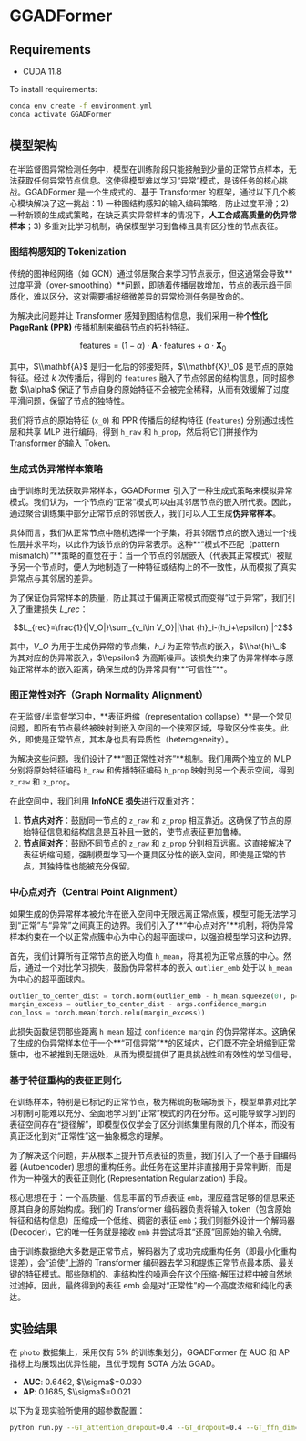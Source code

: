 # GGADFormer

## Requirements

- CUDA 11.8

To install requirements:

```bash
conda env create -f environment.yml
conda activate GGADFormer
```

## 模型架构

在半监督图异常检测任务中，模型在训练阶段只能接触到少量的正常节点样本，无法获取任何异常节点信息。这使得模型难以学习“异常”模式，是该任务的核心挑战。GGADFormer 是一个生成式的、基于 Transformer 的框架，通过以下几个核心模块解决了这一挑战：1) 一种图结构感知的输入编码策略，防止过度平滑；2) 一种新颖的生成式策略，在缺乏真实异常样本的情况下，**人工合成高质量的伪异常样本**；3) 多重对比学习机制，确保模型学习到鲁棒且具有区分性的节点表征。

### 图结构感知的 Tokenization

传统的图神经网络（如 GCN）通过邻居聚合来学习节点表示，但这通常会导致\*\*过度平滑（over-smoothing）\*\*问题，即随着传播层数增加，节点的表示趋于同质化，难以区分，这对需要捕捉细微差异的异常检测任务是致命的。

为解决此问题并让 Transformer 感知到图结构信息，我们采用一种**个性化 PageRank (PPR)** 传播机制来编码节点的拓扑特征。

$$\text{features} = (1-\alpha) \cdot \mathbf{A} \cdot \text{features} + \alpha \cdot \mathbf{X}_0$$

其中，$\\mathbf{A}$ 是归一化后的邻接矩阵，$\\mathbf{X}\_0$ 是节点的原始特征。经过 $k$ 次传播后，得到的 `features` 融入了节点邻居的结构信息，同时超参数 $\\alpha$ 保证了节点自身的原始特征不会被完全稀释，从而有效缓解了过度平滑问题，保留了节点的独特性。

我们将节点的原始特征 (`x_0`) 和 PPR 传播后的结构特征 (`features`) 分别通过线性层和共享 MLP 进行编码，得到 `h_raw` 和 `h_prop`，然后将它们拼接作为 Transformer 的输入 Token。

### 生成式伪异常样本策略

由于训练时无法获取异常样本，GGADFormer 引入了一种生成式策略来模拟异常模式。我们认为，一个节点的“正常”模式可以由其邻居节点的嵌入所代表。因此，通过聚合训练集中部分正常节点的邻居嵌入，我们可以人工生成**伪异常样本**。

具体而言，我们从正常节点中随机选择一个子集，将其邻居节点的嵌入通过一个线性层并求平均，以此作为该节点的伪异常表示。这种\*\*“模式不匹配（pattern mismatch）”\*\*策略的直觉在于：当一个节点的邻居嵌入（代表其正常模式）被赋予另一个节点时，便人为地制造了一种特征或结构上的不一致性，从而模拟了真实异常点与其邻居的差异。

为了保证伪异常样本的质量，防止其过于偏离正常模式而变得“过于异常”，我们引入了重建损失 $L\_{rec}$：

$$L_{rec}=\frac{1}{|V_O|}\sum_{v_i\in V_O}||\hat {h}_i-(h_i+\epsilon)||^2$$

其中，$V\_O$ 为用于生成伪异常的节点集，$h\_i$ 为正常节点的嵌入，$\\hat{h}\_i$ 为其对应的伪异常嵌入，$\\epsilon$ 为高斯噪声。该损失约束了伪异常样本与原始正常样本的嵌入距离，确保生成的伪异常具有\*\*“可信性”\*\*。

### 图正常性对齐（Graph Normality Alignment）

在无监督/半监督学习中，\*\*表征坍缩（representation collapse）\*\*是一个常见问题，即所有节点最终被映射到嵌入空间的一个狭窄区域，导致区分性丧失。此外，即使是正常节点，其本身也具有异质性（heterogeneity）。

为解决这些问题，我们设计了\*\*“图正常性对齐”\*\*机制。我们用两个独立的 MLP 分别将原始特征编码 `h_raw` 和传播特征编码 `h_prop` 映射到另一个表示空间，得到 `z_raw` 和 `z_prop`。

在此空间中，我们利用 **InfoNCE 损失**进行双重对齐：

1.  **节点内对齐**：鼓励同一节点的 `z_raw` 和 `z_prop` 相互靠近。这确保了节点的原始特征信息和结构信息是互补且一致的，使节点表征更加鲁棒。
2.  **节点间对齐**：鼓励不同节点的 `z_raw` 和 `z_prop` 分别相互远离。这直接解决了表征坍缩问题，强制模型学习一个更具区分性的嵌入空间，即使是正常的节点，其独特性也能被充分保留。

### 中心点对齐（Central Point Alignment）

如果生成的伪异常样本被允许在嵌入空间中无限远离正常点簇，模型可能无法学习到“正常”与“异常”之间真正的边界。我们引入了\*\*“中心点对齐”\*\*机制，将伪异常样本约束在一个以正常点簇中心为中心的超平面球中，以强迫模型学习这种边界。

首先，我们计算所有正常节点的嵌入均值 `h_mean`，将其视为正常点簇的中心。然后，通过一个对比学习损失，鼓励伪异常样本的嵌入 `outlier_emb` 处于以 `h_mean` 为中心的超平面球内。

```python
outlier_to_center_dist = torch.norm(outlier_emb - h_mean.squeeze(0), p=2, dim=1)
margin_excess = outlier_to_center_dist - args.confidence_margin
con_loss = torch.mean(torch.relu(margin_excess))
```

此损失函数惩罚那些距离 `h_mean` 超过 `confidence_margin` 的伪异常样本。这确保了生成的伪异常样本位于一个\*\*“可信异常”\*\*的区域内，它们既不完全坍缩到正常簇中，也不被推到无限远处，从而为模型提供了更具挑战性和有效性的学习信号。

### 基于特征重构的表征正则化

在训练样本，特别是已标记的正常节点，极为稀疏的极端场景下，模型单靠对比学习机制可能难以充分、全面地学习到“正常”模式的内在分布。这可能导致学习到的表征空间存在“捷径解”，即模型仅仅学会了区分训练集里有限的几个样本，而没有真正泛化到对“正常性”这一抽象概念的理解。

为了解决这个问题，并从根本上提升节点表征的质量，我们引入了一个基于自编码器 (Autoencoder) 思想的重构任务。此任务在这里并非直接用于异常判断，而是作为一种强大的表征正则化 (Representation Regularization) 手段。

核心思想在于：一个高质量、信息丰富的节点表征 `emb`，理应蕴含足够的信息来还原其自身的原始构成。我们的 Transformer 编码器负责将输入 token（包含原始特征和结构信息）压缩成一个低维、稠密的表征 `emb`；我们则额外设计一个解码器 (Decoder)，它的唯一任务就是接收 `emb` 并尝试将其“还原”回原始的输入令牌。

由于训练数据绝大多数是正常节点，解码器为了成功完成重构任务（即最小化重构误差），会“迫使”上游的 Transformer 编码器去学习和提炼正常节点最本质、最关键的特征模式。那些随机的、非结构性的噪声会在这个压缩-解压过程中被自然地过滤掉。因此，最终得到的表征 emb 会是对“正常性”的一个高度浓缩和纯化的表达。

## 实验结果

在 `photo` 数据集上，采用仅有 5% 的训练集划分，GGADFormer 在 AUC 和 AP 指标上均展现出优异性能，且优于现有 SOTA 方法 GGAD。

  * **AUC**: 0.6462, $\\sigma$=0.030
  * **AP**: 0.1685, $\\sigma$=0.021

以下为复现实验所使用的超参数配置：

```bash
python run.py --GT_attention_dropout=0.4 --GT_dropout=0.4 --GT_ffn_dim=256 --GT_num_heads=3 --GT_num_layers=3 --con_loss_weight=5 --dataset=photo --embedding_dim=256 --model_type=GGADFormer --num_epoch=150 --peak_lr=2e-4 --pp_k=3 --progregate_alpha=0.1 --proj_dim=32 --reconstruction_loss_weight=0.5 --train_rate=0.05 --warmup_epoch=20 --device 0
```